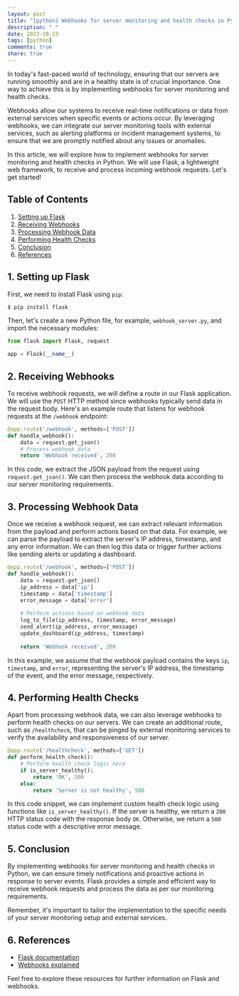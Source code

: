 ```yaml
---
layout: post
title: "[python] Webhooks for server monitoring and health checks in Python"
description: " "
date: 2023-10-23
tags: [python]
comments: true
share: true
---
```


In today's fast-paced world of technology, ensuring that our servers are running smoothly and are in a healthy state is of crucial importance. One way to achieve this is by implementing webhooks for server monitoring and health checks.

Webhooks allow our systems to receive real-time notifications or data from external services when specific events or actions occur. By leveraging webhooks, we can integrate our server monitoring tools with external services, such as alerting platforms or incident management systems, to ensure that we are promptly notified about any issues or anomalies.

In this article, we will explore how to implement webhooks for server monitoring and health checks in Python. We will use Flask, a lightweight web framework, to receive and process incoming webhook requests. Let's get started!

## Table of Contents
1. [Setting up Flask](#setting-up-flask)
2. [Receiving Webhooks](#receiving-webhooks)
3. [Processing Webhook Data](#processing-webhook-data)
4. [Performing Health Checks](#performing-health-checks)
5. [Conclusion](#conclusion)
6. [References](#references)

## 1. Setting up Flask

First, we need to install Flask using `pip`:

```bash
$ pip install flask
```

Then, let's create a new Python file, for example, `webhook_server.py`, and import the necessary modules:

```python
from flask import Flask, request

app = Flask(__name__)
```

## 2. Receiving Webhooks

To receive webhook requests, we will define a route in our Flask application. We will use the `POST` HTTP method since webhooks typically send data in the request body. Here's an example route that listens for webhook requests at the `/webhook` endpoint:

```python
@app.route('/webhook', methods=['POST'])
def handle_webhook():
    data = request.get_json()
    # Process webhook data
    return 'Webhook received', 200
```

In this code, we extract the JSON payload from the request using `request.get_json()`. We can then process the webhook data according to our server monitoring requirements.

## 3. Processing Webhook Data

Once we receive a webhook request, we can extract relevant information from the payload and perform actions based on that data. For example, we can parse the payload to extract the server's IP address, timestamp, and any error information. We can then log this data or trigger further actions like sending alerts or updating a dashboard.

```python
@app.route('/webhook', methods=['POST'])
def handle_webhook():
    data = request.get_json()
    ip_address = data['ip']
    timestamp = data['timestamp']
    error_message = data['error']
    
    # Perform actions based on webhook data
    log_to_file(ip_address, timestamp, error_message)
    send_alert(ip_address, error_message)
    update_dashboard(ip_address, timestamp)
    
    return 'Webhook received', 200
```

In this example, we assume that the webhook payload contains the keys `ip`, `timestamp`, and `error`, representing the server's IP address, the timestamp of the event, and the error message, respectively.

## 4. Performing Health Checks

Apart from processing webhook data, we can also leverage webhooks to perform health checks on our servers. We can create an additional route, such as `/healthcheck`, that can be pinged by external monitoring services to verify the availability and responsiveness of our server.

```python
@app.route('/healthcheck', methods=['GET'])
def perform_health_check():
    # Perform health check logic here
    if is_server_healthy():
        return 'OK', 200
    else:
        return 'Server is not healthy', 500
```

In this code snippet, we can implement custom health check logic using functions like `is_server_healthy()`. If the server is healthy, we return a `200` HTTP status code with the response body `OK`. Otherwise, we return a `500` status code with a descriptive error message.

## 5. Conclusion

By implementing webhooks for server monitoring and health checks in Python, we can ensure timely notifications and proactive actions in response to server events. Flask provides a simple and efficient way to receive webhook requests and process the data as per our monitoring requirements.

Remember, it's important to tailor the implementation to the specific needs of your server monitoring setup and external services.

## 6. References

- [Flask documentation](https://flask.palletsprojects.com/)
- [Webhooks explained](https://www.ibm.com/cloud/blog/what-are-webhooks)

Feel free to explore these resources for further information on Flask and webhooks.